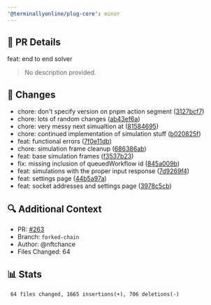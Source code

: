 ```yaml
---
'@terminallyonline/plug-core': minor
---
```


## 🔄 PR Details
feat: end to end solver

> No description provided.

## 📝 Changes
- chore: don't specify version on pnpm action segment ([3127bcf7](https://github.com/Terminally-Online/plug/commit/3127bcf7fb9731748bb10233d3d14e33e330a1c2))
- chore: lots of random changes ([ab43ef6a](https://github.com/Terminally-Online/plug/commit/ab43ef6ac0c866715f7963f16d57dd473c207b70))
- chore: very messy next simualtion at ([81584695](https://github.com/Terminally-Online/plug/commit/81584695a374ec146eec855f3fb9bb033d39fbd5))
- chore: continued implementation of simulation stuff ([b020825f](https://github.com/Terminally-Online/plug/commit/b020825f0ddc667d229286136f6da2e75f2a9fbe))
- feat: functional errors ([7f0e11db](https://github.com/Terminally-Online/plug/commit/7f0e11dbf7c79509e9707acab9d47313dc85ce8b))
- chore: simulation frame cleanup ([686386ab](https://github.com/Terminally-Online/plug/commit/686386abbb0388a4c69131e5ada0079a2bc73fa2))
- feat: base simulation frames ([f3537b23](https://github.com/Terminally-Online/plug/commit/f3537b23b1599c0d7fd234a38bd6ec64a92aa43c))
- fix: missing inclusion of queuedWorkflow id ([845a009b](https://github.com/Terminally-Online/plug/commit/845a009b7c23ff35672b05553e8fa9072f3abd3e))
- feat: simulations with the proper input response ([7d9269f4](https://github.com/Terminally-Online/plug/commit/7d9269f4c3e2c7ac1ff5c0a0518b8c0ce88e42bd))
- feat: settings page ([44b5a97a](https://github.com/Terminally-Online/plug/commit/44b5a97a84673197024d806658c21f1cf020eddd))
- feat: socket addresses and settings page ([3978c5cb](https://github.com/Terminally-Online/plug/commit/3978c5cbca97b215d9489548880acba1252b4920))

## 🔍 Additional Context
- PR: [#263](https://github.com/Terminally-Online/plug/pull/263)
- Branch: `forked-chain`
- Author: @nftchance
- Files Changed: 64

## 📊 Stats
```diff
 64 files changed, 1665 insertions(+), 706 deletions(-)
```
